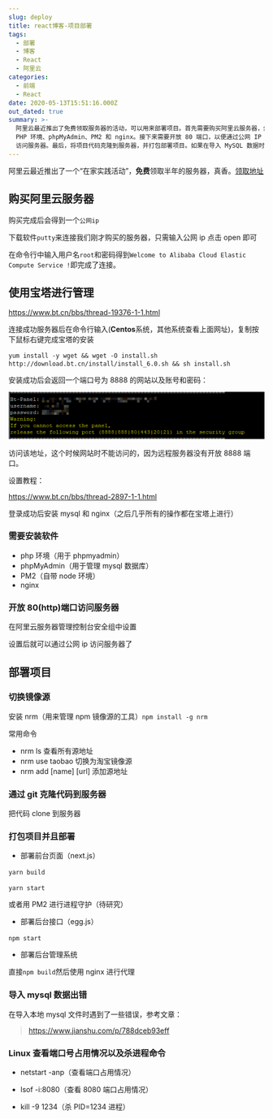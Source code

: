 ```yaml
---
slug: deploy
title: react博客-项目部署
tags:
  - 部署
  - 博客
  - React
  - 阿里云
categories:
  - 前端
  - React
date: 2020-05-13T15:51:16.000Z
out_dated: true
summary: >-
  阿里云最近推出了免费领取服务器的活动，可以用来部署项目。首先需要购买阿里云服务器，然后使用 Putty 连接服务器。之后使用宝塔进行管理，安装必要的软件，如
  PHP 环境、phpMyAdmin、PM2 和 nginx。接下来需要开放 80 端口，以便通过公网 IP
  访问服务器。最后，将项目代码克隆到服务器，并打包部署项目。如果在导入 MySQL 数据时遇到错误，可以参考相关文章解决。
---
```


阿里云最近推出了一个“在家实践活动”，**免费**领取半年的服务器，真香。[领取地址](https://developer.aliyun.com/adc/student/)

<!--truncate-->

## 购买阿里云服务器

购买完成后会得到一个`公网ip`

下载软件`putty`来连接我们刚才购买的服务器，只需输入公网 ip 点击 open 即可

在命令行中输入用户名`root`和密码得到`Welcome to Alibaba Cloud Elastic Compute Service !`即完成了连接。

## 使用宝塔进行管理

https://www.bt.cn/bbs/thread-19376-1-1.html

连接成功服务器后在命令行输入(**Centos**系统，其他系统查看上面网址)，复制按下鼠标右键完成宝塔的安装

```
yum install -y wget && wget -O install.sh http://download.bt.cn/install/install_6.0.sh && sh install.sh
```

安装成功后会返回一个端口号为 8888 的网站以及账号和密码：

![image-20200507135712898](https://raw.githubusercontent.com/3Alan/images/master/img/image-20200507135712898.png)

访问该地址，这个时候网站时不能访问的，因为远程服务器没有开放 8888 端口。

设置教程：

https://www.bt.cn/bbs/thread-2897-1-1.html

登录成功后安装 mysql 和 nginx（之后几乎所有的操作都在宝塔上进行）

### 需要安装软件

- php 环境（用于 phpmyadmin）
- phpMyAdmin（用于管理 mysql 数据库）
- PM2（自带 node 环境）
- nginx

### 开放 80(http)端口访问服务器

在阿里云服务器管理控制台安全组中设置

设置后就可以通过公网 ip 访问服务器了

## 部署项目

### 切换镜像源

安装 nrm（用来管理 npm 镜像源的工具）`npm install -g nrm`

常用命令

- nrm ls 查看所有源地址
- nrm use taobao 切换为淘宝镜像源
- nrm add [name] [url] 添加源地址

### 通过 git 克隆代码到服务器

把代码 clone 到服务器

### 打包项目并且部署

- 部署前台页面（next.js）

`yarn build`

`yarn start`

或者用 PM2 进行进程守护（待研究）

- 部署后台接口（egg.js）

`npm start`

- 部署后台管理系统

直接`npm build`然后使用 nginx 进行代理

### 导入 mysql 数据出错

在导入本地 mysql 文件时遇到了一些错误，参考文章：

> https://www.jianshu.com/p/788dceb93eff

### Linux 查看端口号占用情况以及杀进程命令

- netstart -anp（查看端口占用情况）

- lsof -i:8080（查看 8080 端口占用情况）
- kill -9 1234（杀 PID=1234 进程）
